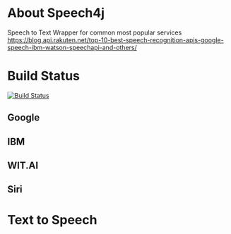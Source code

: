 # About Speech4j
Speech to Text Wrapper for common most popular services
https://blog.api.rakuten.net/top-10-best-speech-recognition-apis-google-speech-ibm-watson-speechapi-and-others/

# Build Status
[![Build Status](https://travis-ci.com/speech4j/speech4j.svg)](https://travis-ci.com/speech4j/speech4j)

## Google
## IBM
## WIT.AI
## Siri

# Text to Speech
##
##
##
##
